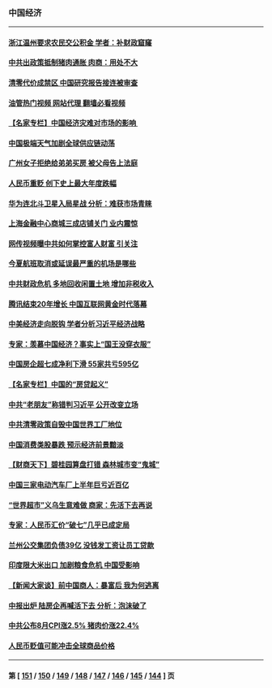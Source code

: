 ### 中国经济
---
#### [浙江温州要求农民交公积金 学者：补财政窟窿](../../pages/ncid283/n13823668.md?09131645) 
#### [中共出政策抵制猪肉通胀 肉商：用处不大](../../pages/ncid283/n13823583.md?09131645) 
#### [清零代价成禁区 中国研究报告接连被审查](../../pages/ncid283/n13823436.md?09131645) 
#### [油管热门视频 网站代理 翻墙必看视频](http://209.222.30.114:81/youtube.html?09131645)
#### [【名家专栏】中国经济灾难对市场的影响 ](../../pages/ncid283/n13822578.md?09131645) 
#### [中国极端天气加剧全球供应链动荡](../../pages/ncid283/n13823381.md?09131645) 
#### [广州女子拒绝给弟弟买房 被父母告上法庭](../../pages/ncid283/n13823195.md?09131645) 
#### [人民币重贬 创下史上最大年度跌幅](../../pages/ncid283/n13823077.md?09131645) 
#### [华为连北斗卫星入局星战 分析：难获市场青睐](../../pages/ncid283/n13822882.md?09131645) 
#### [上海金融中心商城三成店铺关门 业内震惊](../../pages/ncid283/n13822700.md?09131645) 
#### [网传视频曝中共如何掌控富人财富 引关注](../../pages/ncid283/n13822513.md?09131645) 
#### [今夏航班取消或延误最严重的机场是哪些](../../pages/ncid283/n13821193.md?09131645) 
#### [中共财政危机 多地回收闲置土地 增加非税收入](../../pages/ncid283/n13822122.md?09131645) 
#### [腾讯结束20年增长 中国互联网黄金时代落幕](../../pages/ncid283/n13822061.md?09131645) 
#### [中美经济走向脱钩 学者分析习近平经济战略](../../pages/ncid283/n13821985.md?09131645) 
#### [专家：羡慕中国经济？事实上“国王没穿衣服”](../../pages/ncid283/n13821927.md?09131645) 
#### [中国房企超七成净利下滑 55家共亏595亿](../../pages/ncid283/n13821964.md?09131645) 
#### [【名家专栏】中国的“房贷起义”](../../pages/ncid283/n13821748.md?09131645) 
#### [中共“老朋友”称错判习近平 公开改变立场](../../pages/ncid283/n13821789.md?09131645) 
#### [中共清零政策自毁中国世界工厂地位](../../pages/ncid283/n13821524.md?09131645) 
#### [中国消费类股暴跌 预示经济前景黯淡](../../pages/ncid283/n13821437.md?09131645) 
#### [【财商天下】碧桂园算盘打错 森林城市变“鬼城”](../../pages/ncid283/n13821088.md?09131645) 
#### [中国三家电动汽车厂上半年巨亏近百亿](../../pages/ncid283/n13821243.md?09131645) 
#### [“世界超市”义乌生意难做 商家：先活下去再说](../../pages/ncid283/n13821196.md?09131645) 
#### [专家：人民币汇价“破七”几乎已成定局](../../pages/ncid283/n13821198.md?09131645) 
#### [兰州公交集团负债39亿 没钱发工资让员工贷款](../../pages/ncid283/n13821186.md?09131645) 
#### [印度限大米出口 加剧粮食危机 中国受影响](../../pages/ncid283/n13821107.md?09131645) 
#### [【新闻大家谈】前中国商人：暴富后 我为何逃离](../../pages/ncid283/n13820946.md?09131645) 
#### [中报出炉 陆房企再喊活下去 分析：泡沫破了](../../pages/ncid283/n13820895.md?09131645) 
#### [中共公布8月CPI涨2.5% 猪肉价涨22.4%](../../pages/ncid283/n13820659.md?09131645) 
#### [人民币贬值可能冲击全球商品价格](../../pages/ncid283/n13820656.md?09131645) 

---
#### 第 [ [151](./151.md?09131645) / [150](./150.md?09131645) / [149](./149.md?09131645) / [148](./148.md?09131645) / [147](./147.md?09131645) / [146](./146.md?09131645) / [145](./145.md?09131645) / [144](./144.md?09131645) ] 页
